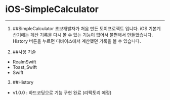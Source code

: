 # iOS-SimpleCalculator
***

1. ##SimpleCalculator
초보개발자가 처음 만든 토이프로젝트 입니다. 
iOS 기본계산기에는 계산 기록을 다시 볼 수 있는 기능이 없어서 불편해서 만들었습니다.
History 버튼을 누르면 디바이스에서 계산했던 기록을 볼 수 있습니다. 

2. ##사용 기술 
- RealmSwift
- Toast_Swift
- Swift

3. ##History
- v1.0.0 : 하드코딩으로 기능 구현 완료 (리팩토리 예정) 

